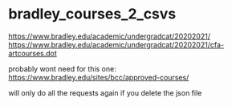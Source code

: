 # bradley_courses_2_csvs

https://www.bradley.edu/academic/undergradcat/20202021/
https://www.bradley.edu/academic/undergradcat/20202021/cfa-artcourses.dot

probably wont need for this one:  https://www.bradley.edu/sites/bcc/approved-courses/

will only do all the requests again if you delete the json file